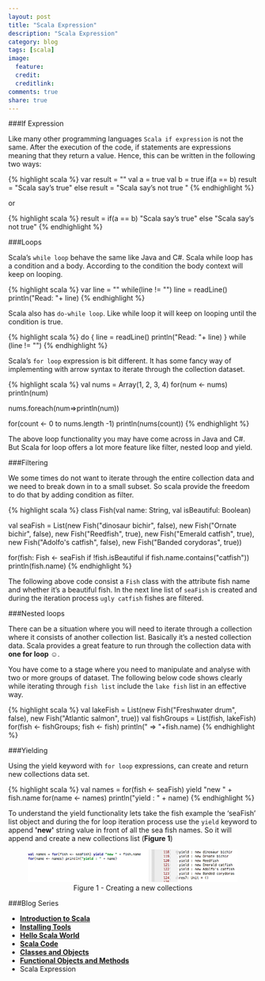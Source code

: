 ```yaml
---
layout: post
title: "Scala Expression"
description: "Scala Expression"
category: blog
tags: [scala]
image:
  feature:
  credit:
  creditlink:
comments: true
share: true
---
```


###If Expression 

Like many other programming languages `Scala if expression` is not the same. After the execution of the code, if statements are expressions meaning that they return a value. Hence, this can be written in the following two ways:

{% highlight scala %}
var result = ""
val a = true
val b = true
if(a == b)
  result = "Scala say’s true"
else
  result = "Scala say’s not true "
{% endhighlight %}

or

{% highlight scala %}
result = if(a == b)
  "Scala say’s true"
else
  "Scala say’s not true"
{% endhighlight %}

###Loops

Scala’s `while loop` behave the same like Java and C#. Scala while loop has a condition and a body. According to the condition the body context will keep on looping.

{% highlight scala %}
var line = ""
while(line != "")
  line = readLine()
  println("Read: "+ line)
{% endhighlight %}

Scala also has `do-while loop`. Like while loop it will keep on looping until the condition is true.

{% highlight scala %}
do {
 line = readLine()
 println("Read: "+ line)
} while (line != "")
{% endhighlight %}

Scala’s `for loop` expression is bit different. It has some fancy way of implementing with arrow syntax to iterate through the collection dataset.

{% highlight scala %}
val nums = Array(1, 2, 3, 4)
for(num <- nums)
  println(num)
  
nums.foreach(num=>println(num))

for(count <- 0 to nums.length -1)
  println(nums(count))
{% endhighlight %}

The above loop functionality you may have come across in Java and C#. But Scala for loop offers a lot more feature like filter, nested loop and yield.

###Filtering 

We some times do not want to iterate through the entire collection data and we need to break down in to a small subset. So scala provide the freedom to do that by adding condition as filter.

{% highlight scala %}
class Fish(val name: String, val isBeautiful: Boolean)

val seaFish = List(new Fish("dinosaur bichir", false),
                new Fish("Ornate bichir", false),
                new Fish("Reedfish", true),
                new Fish("Emerald catfish", true),
                new Fish("Adolfo's catfish", false),
                new Fish("Banded corydoras", true))
                
for(fish: Fish <- seaFish
    if !fish.isBeautiful
    if fish.name.contains("catfish"))
  println(fish.name)
{% endhighlight %}

The following above code consist a `Fish` class with the attribute fish name and whether it’s a beautiful fish. In the next line list of `seaFish` is created and during the iteration process `ugly catfish` fishes are filtered.

###Nested loops

There can be a situation where you will need to iterate through a collection where it consists of another collection list. Basically it’s a nested collection data. Scala provides a great feature to run through the collection data with **one for loop** ☺.

You have come to a stage where you need to manipulate and analyse with two or more groups of dataset. The following below code shows clearly while iterating through `fish list` include the  `lake fish` list in an effective way.

{% highlight scala %}
val lakeFish = List(new Fish("Freshwater drum", false), new Fish("Atlantic salmon", true))
val fishGroups = List(fish, lakeFish)
for(fish <- fishGroups; fish <- fish)
  println(" => "+fish.name)
{% endhighlight %}

###Yielding

Using the yield keyword with `for loop` expressions, can create and return new collections data set.

{% highlight scala %}
val names = for(fish <- seaFish) yield "new " + fish.name
for(name <- names) println("yield : " + name)
{% endhighlight %}

To understand the yield functionality lets take the fish example the ‘seaFish’ list object and during the for loop iteration process use the `yield` keyword to append **'new'** string value in front of all the sea fish names. So it will append and create a new collections list (**Figure 1**)

<figure style="text-align: center;">
  <a href="/blog/scala-blog-series/for-loop-yield.png"><img src="/blog/scala-blog-series/for-loop-yield.png" alt="image"></a>
  <figcaption>Figure 1 - Creating a new collections</figcaption>
</figure>

###Blog Series
* [**Introduction to Scala**](/articles/introduction-to-scala/)
* [**Installing Tools**](/blog/installing-tools/)
* [**Hello Scala World**](/blog/hello-scala-world/)
* [**Scala Code**](/blog/scala-code/)
* [**Classes and Objects**](/blog/classes-and-objects/)
* [**Functional Objects and Methods**](/blog/functinal-objects-methods/)
* Scala Expression
